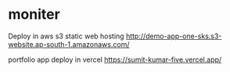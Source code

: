 # moniter

Deploy in aws s3 static web hosting
http://demo-app-one-sks.s3-website.ap-south-1.amazonaws.com/

portfolio app deploy in vercel
https://sumit-kumar-five.vercel.app/
